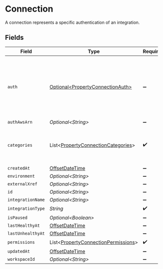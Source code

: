 # Connection

A connection represents a specific authentication of an integration.


## Fields

| Field                                                                                               | Type                                                                                                | Required                                                                                            | Description                                                                                         |
| --------------------------------------------------------------------------------------------------- | --------------------------------------------------------------------------------------------------- | --------------------------------------------------------------------------------------------------- | --------------------------------------------------------------------------------------------------- |
| `auth`                                                                                              | [Optional\<PropertyConnectionAuth>](../../models/shared/PropertyConnectionAuth.md)                  | :heavy_minus_sign:                                                                                  | An authentication object that represents a specific authorized user's connection to an integration. |
| `authAwsArn`                                                                                        | *Optional\<String>*                                                                                 | :heavy_minus_sign:                                                                                  | N/A                                                                                                 |
| `categories`                                                                                        | List\<[PropertyConnectionCategories](../../models/shared/PropertyConnectionCategories.md)>          | :heavy_check_mark:                                                                                  | The Integration categories that this connection supports                                            |
| `createdAt`                                                                                         | [OffsetDateTime](https://docs.oracle.com/javase/8/docs/api/java/time/OffsetDateTime.html)           | :heavy_minus_sign:                                                                                  | N/A                                                                                                 |
| `environment`                                                                                       | *Optional\<String>*                                                                                 | :heavy_minus_sign:                                                                                  | N/A                                                                                                 |
| `externalXref`                                                                                      | *Optional\<String>*                                                                                 | :heavy_minus_sign:                                                                                  | N/A                                                                                                 |
| `id`                                                                                                | *Optional\<String>*                                                                                 | :heavy_minus_sign:                                                                                  | N/A                                                                                                 |
| `integrationName`                                                                                   | *Optional\<String>*                                                                                 | :heavy_minus_sign:                                                                                  | N/A                                                                                                 |
| `integrationType`                                                                                   | *String*                                                                                            | :heavy_check_mark:                                                                                  | N/A                                                                                                 |
| `isPaused`                                                                                          | *Optional\<Boolean>*                                                                                | :heavy_minus_sign:                                                                                  | N/A                                                                                                 |
| `lastHealthyAt`                                                                                     | [OffsetDateTime](https://docs.oracle.com/javase/8/docs/api/java/time/OffsetDateTime.html)           | :heavy_minus_sign:                                                                                  | N/A                                                                                                 |
| `lastUnhealthyAt`                                                                                   | [OffsetDateTime](https://docs.oracle.com/javase/8/docs/api/java/time/OffsetDateTime.html)           | :heavy_minus_sign:                                                                                  | N/A                                                                                                 |
| `permissions`                                                                                       | List\<[PropertyConnectionPermissions](../../models/shared/PropertyConnectionPermissions.md)>        | :heavy_check_mark:                                                                                  | N/A                                                                                                 |
| `updatedAt`                                                                                         | [OffsetDateTime](https://docs.oracle.com/javase/8/docs/api/java/time/OffsetDateTime.html)           | :heavy_minus_sign:                                                                                  | N/A                                                                                                 |
| `workspaceId`                                                                                       | *Optional\<String>*                                                                                 | :heavy_minus_sign:                                                                                  | N/A                                                                                                 |